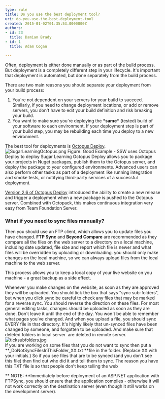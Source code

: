 ```yaml
---
type: rule
title: Do you use the best deployment tool?
uri: do-you-use-the-best-deployment-tool
created: 2015-01-02T01:35:53.0000000Z
authors:
- id: 23
  title: Damian Brady
- id: 1
  title: Adam Cogan

---
```


 Often, deployment is either done manually or as part of the build process. But deployment is a completely different step in your lifecycle. It's important that deployment is automated, but done separately from the build process.
 
There are two main reasons you should separate your deployment from your build process:

1. You're not dependent on your servers for your build to succeed. Similarly, if you need to change deployment locations, or add or remove servers, you don't have to edit your build definition and risk breaking your build.
2. You want to make sure you're deploying the **\*same\*** (tested) build of your software to each environment. If your deployment step is part of your build step, you may be rebuilding each time you deploy to a new environment.


The best tool for deployments is [Octopus Deploy](http&#58;//octopusdeploy.com/).
 ![SugarLearningOctopus.png](/PublishingImages/SugarLearningOctopus.png)  Figure: Good Example - SSW uses Octopus Deploy to deploy Sugar Learning
Octopus Deploy allows you to package your projects in Nuget packages, publish them to the Octopus server, and deploy the package to your configured environments. Advanced users can also perform other tasks as part of a deployment like running integration and smoke tests, or notifying third-party services of a successful deployment.

[Version 2.6 of Octopus Deploy](http&#58;//octopusdeploy.com/blog/2.6) introduced the ability to create a new release and trigger a deployment when a new package is pushed to the Octopus server. Combined with Octopack, this makes continuous integration very easy from Team Foundation Server.

### What if you need to sync files manually?


Then you should use an FTP client, which allows you to update files you have changed. **FTP Sync** and **Beyond Compare** are recommended as they compare all the files on the web server to a directory on a local machine, including date updated, file size and report which file is newer and what files will be overridden by uploading or downloading. you should only make changes on the local machine, so we can always upload files from the local machine to the web server.

This process allows you to keep a local copy of your live website on you machine - a great backup as a side effect.

Whenever you make changes on the website, as soon as they are approved they will be uploaded. You should tick the box that says "sync sub-folders", but when you click sync be careful to check any files that may be marked for a reverse sync. You should reverse the direction on these files. For most general editing tasks, changes should be uploaded as soon as they are done. Don't leave it until the end of the day. You won't be able to remember what pages you've changed. And when you upload a file, you should sync EVERY file in that directory. It's highly likely that un-synced files have been changed by someone, and forgotten to be uploaded. And make sure that deleted folders in local server  are deleted in remote server.
![ticksubfolders.jpg](/PublishingImages/ticksubfolders.jpg)  
If you are working on some files that you do not want to sync then put a **\_DoNotSyncFilesInThisFolder\_XX.txt **file in the folder. (Replace XX with your initials.) So if you see files that are to be synced (and you don't see this file) then find out who did it and tell them to sync. The reason you have this TXT file is so that people don't keep telling the web

** NOTE: **Immediately before deployment of an ASP.NET application with FTPSync, you should ensure that the application compiles - otherwise it will not work correctly on the destination server (even though it still works on the development server).

